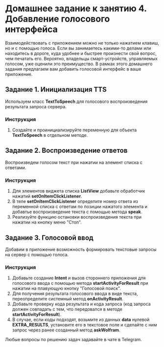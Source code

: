 # Домашнее задание к занятию 4. Добавление голосового интерфейса

Взаимодействовать с приложением можно не только нажатием клавиш, но и с помощью голоса. Если вы занимаетесь какими-то делами или находитесь в дороге, куда удобнее и быстрее произнести свой вопрос, чем печатать его. Вероятно, владельцы смарт-устройств, управляемых голосом, уже оценили это преимущество. В рамках этого домашнего задания предлагаем вам добавить голосовой интерфейс в ваше приложение. 


## Задание 1. Инициализация TTS
Используем класс **TextToSpeech** для голосового воспроизведения результата запроса сервера.

### Инструкция
1. Создайте и проинициализируйте переменную для объекта **TextToSpeech** в отдельном методе.


## Задание 2. Воспроизведение ответов
Воспроизведем голосом текст при нажатии на элемент списка с ответами.

### Инструкция
1. Для элементов виджета списка **ListView** добавьте обработчик нажатий **setOnItemClickListener**.
2. В теле **setOnItemClickListener** определите номер ответа из переменной списка с ответам по позиции нажатого элемента и добавтье воспроизведение текста с помощью метода **speak**.
3. Реализуйте функцию остановки воспроизведения текста при нажатии на кнопку меню "Стоп".


## Задание 3. Голосовой ввод
Добавим в приложение возможность формировать текстовые запросы на сервер с помощью голоса.

### Инструкция
1. Добавьте создание **Intent** и вызов стороннего приложения для голосового ввода с помощью метода **startActivityForResult** при нажатии на плавующую кнопку "Голосовой поиск".
2. Для получения результата голосового ввода в виде текста, переопределите системный метод **onActivityResult**.
3. Добавьте проверку кода результата и кода запроса (код запроса должен совпадать с тем, что передовался в методе **startActivityForResult**).
4. В случае, если коды подходят, возьмите из данных **data** нулевой **EXTRA_RESULTS**, установите его в текстовое поле и сделайте с ним запрос через ранее созданный метод **askWolfram**. 

Любые вопросы по решению задач задавайте в чате в Telegram.